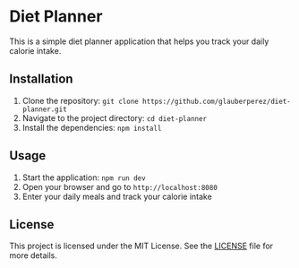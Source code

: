 # Diet Planner

This is a simple diet planner application that helps you track your daily calorie intake.

## Installation

1. Clone the repository: `git clone https://github.com/glauberperez/diet-planner.git`
2. Navigate to the project directory: `cd diet-planner`
3. Install the dependencies: `npm install`

## Usage

1. Start the application: `npm run dev`
2. Open your browser and go to `http://localhost:8080`
3. Enter your daily meals and track your calorie intake

## License

This project is licensed under the MIT License. See the [LICENSE](LICENSE) file for more details.
